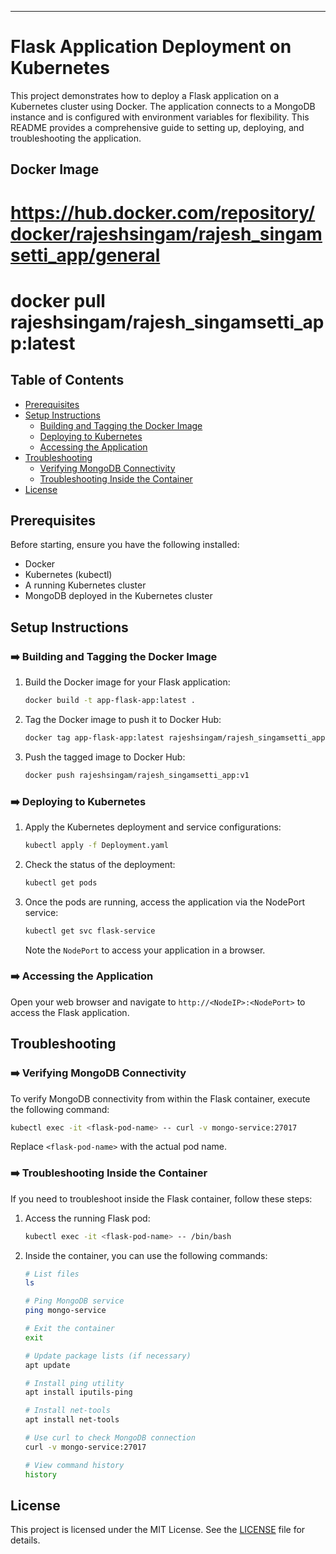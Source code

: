 
---

# Flask Application Deployment on Kubernetes

This project demonstrates how to deploy a Flask application on a Kubernetes cluster using Docker. The application connects to a MongoDB instance and is configured with environment variables for flexibility. This README provides a comprehensive guide to setting up, deploying, and troubleshooting the application.
## Docker Image
# https://hub.docker.com/repository/docker/rajeshsingam/rajesh_singamsetti_app/general
# docker pull rajeshsingam/rajesh_singamsetti_app:latest

## Table of Contents

- [Prerequisites](#prerequisites)
- [Setup Instructions](#setup-instructions)
  - [Building and Tagging the Docker Image](#building-and-tagging-the-docker-image)
  - [Deploying to Kubernetes](#deploying-to-kubernetes)
  - [Accessing the Application](#accessing-the-application)
- [Troubleshooting](#troubleshooting)
  - [Verifying MongoDB Connectivity](#verifying-mongodb-connectivity)
  - [Troubleshooting Inside the Container](#troubleshooting-inside-the-container)
- [License](#license)

## Prerequisites 

Before starting, ensure you have the following installed:

- Docker
- Kubernetes (kubectl)
- A running Kubernetes cluster
- MongoDB deployed in the Kubernetes cluster

## Setup Instructions 

### ➡️ Building and Tagging the Docker Image

1. Build the Docker image for your Flask application:

   ```bash
   docker build -t app-flask-app:latest .
   ```

2. Tag the Docker image to push it to Docker Hub:

   ```bash
   docker tag app-flask-app:latest rajeshsingam/rajesh_singamsetti_app:v1
   ```

3. Push the tagged image to Docker Hub:

   ```bash
   docker push rajeshsingam/rajesh_singamsetti_app:v1
   ```

### ➡️ Deploying to Kubernetes 

1. Apply the Kubernetes deployment and service configurations:

   ```bash
   kubectl apply -f Deployment.yaml
   ```

2. Check the status of the deployment:

   ```bash
   kubectl get pods
   ```

3. Once the pods are running, access the application via the NodePort service:

   ```bash
   kubectl get svc flask-service
   ```

   Note the `NodePort` to access your application in a browser.

### ➡️ Accessing the Application 

Open your web browser and navigate to `http://<NodeIP>:<NodePort>` to access the Flask application.

## Troubleshooting 
### ➡️ Verifying MongoDB Connectivity

To verify MongoDB connectivity from within the Flask container, execute the following command:

```bash
kubectl exec -it <flask-pod-name> -- curl -v mongo-service:27017
```

Replace `<flask-pod-name>` with the actual pod name.

### ➡️ Troubleshooting Inside the Container 

If you need to troubleshoot inside the Flask container, follow these steps:

1. Access the running Flask pod:

   ```bash
   kubectl exec -it <flask-pod-name> -- /bin/bash
   ```

2. Inside the container, you can use the following commands:

   ```bash
   # List files
   ls

   # Ping MongoDB service
   ping mongo-service

   # Exit the container
   exit

   # Update package lists (if necessary)
   apt update

   # Install ping utility
   apt install iputils-ping

   # Install net-tools
   apt install net-tools

   # Use curl to check MongoDB connection
   curl -v mongo-service:27017

   # View command history
   history
   ```


## License 

This project is licensed under the MIT License. See the [LICENSE](LICENSE) file for details.
